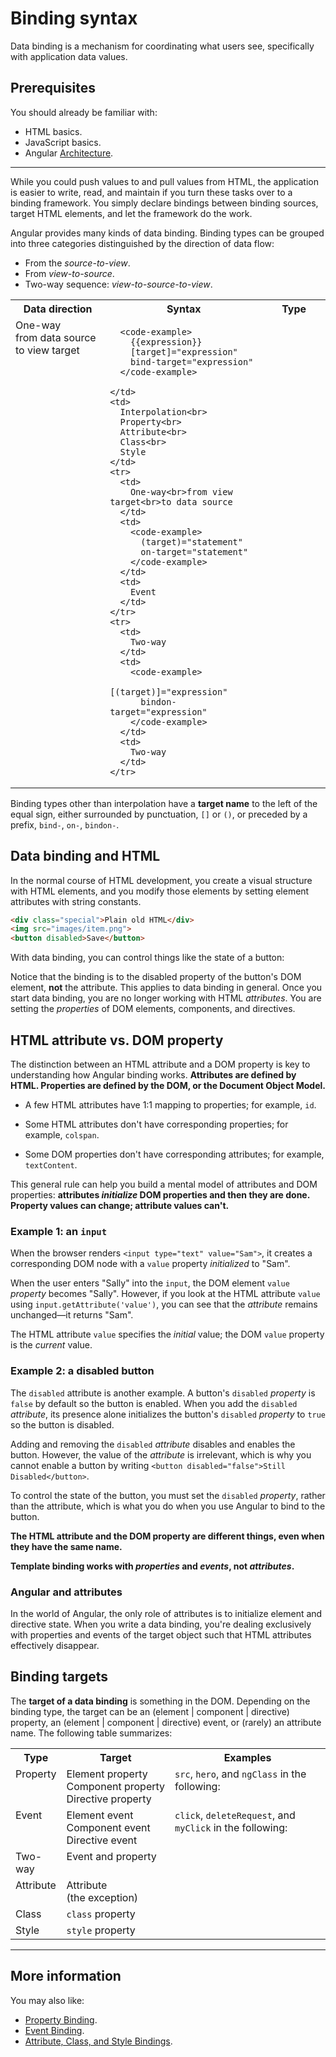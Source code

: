 
# Binding syntax

Data binding is a mechanism for coordinating what users see, specifically 
with application data values.


## Prerequisites

You should already be familiar with:

* HTML basics.
* JavaScript basics.
* Angular [Architecture](guide/architecture).

<hr/>


While you could push values to and pull values from HTML,
the application is easier to write, read, and maintain if you turn these tasks over to a binding framework.
You simply declare bindings between binding sources, target HTML elements, and let the framework do the work.

Angular provides many kinds of data binding. Binding types can be grouped into three categories distinguished by the direction of data flow:

* From the _source-to-view_.
* From _view-to-source_.
* Two-way sequence: _view-to-source-to-view_.

<style>
  td, th {vertical-align: top}
</style>

<table width="100%">
  <col width="30%">
  </col>
  <col width="50%">
  </col>
  <col width="20%">
  </col>
  <tr>
    <th>
      Data direction
    </th>
    <th>
      Syntax
    </th>
    <th>
      Type
    </th>

  </tr>
  <tr>
    <td>
      One-way<br>from data source<br>to view target
    </td>
    <td>

      <code-example>
        {{expression}}
        [target]="expression"
        bind-target="expression"
      </code-example>

    </td>
    <td>
      Interpolation<br>
      Property<br>
      Attribute<br>
      Class<br>
      Style
    </td>
    <tr>
      <td>
        One-way<br>from view target<br>to data source
      </td>
      <td>
        <code-example>
          (target)="statement"
          on-target="statement"
        </code-example>
      </td>
      <td>
        Event
      </td>
    </tr>
    <tr>
      <td>
        Two-way
      </td>
      <td>
        <code-example>
          [(target)]="expression"
          bindon-target="expression"
        </code-example>
      </td>
      <td>
        Two-way
      </td>
    </tr>
  </tr>
</table>

Binding types other than interpolation have a **target name** to the left of the equal sign, either surrounded by punctuation, `[]` or `()`, 
or preceded by a prefix, `bind-`, `on-`, `bindon-`.



## Data binding and HTML

In the normal course of HTML development, you create a visual structure with HTML elements, and
you modify those elements by setting element attributes with string constants.

```html
<div class="special">Plain old HTML</div>
<img src="images/item.png">
<button disabled>Save</button>
```

<!-- <code-example path="template-syntax/src/app/app.component.html" region="img+button" title="src/app/app.component.html" linenums="false">
</code-example> -->


With data binding, you can control things like the state of a button:

<code-example path="template-syntax/src/app/app.component.html" region="disabled-button-1" title="src/app/app.component.html" linenums="false">
</code-example>

Notice that the binding is to the disabled property of the button's DOM element, 
**not** the attribute. This applies to data binding in general. Once you start data binding, you are no longer working with HTML *attributes*.
You are setting the *properties* of DOM elements, components, and directives.



## HTML attribute vs. DOM property

The distinction between an HTML attribute and a DOM property is key to understanding how Angular binding works. **Attributes are defined by HTML. Properties are defined by the DOM, or the Document Object Model.**

* A few HTML attributes have 1:1 mapping to properties; for example, `id`.

* Some HTML attributes don't have corresponding properties; for example, `colspan`.

* Some DOM properties don't have corresponding attributes; for example, `textContent`.


This general rule can help you build a mental model of attributes and DOM properties:
**attributes *initialize* DOM properties and then they are done.
Property values can change; attribute values can't.**

### Example 1: an `input`

When the browser renders `<input type="text" value="Sam">`, it creates a
corresponding DOM node with a `value` property *initialized* to "Sam".

When the user enters "Sally" into the `input`, the DOM element `value` *property* becomes "Sally".
However, if you look at the HTML attribute `value` using `input.getAttribute('value')`, you can see that the *attribute* remains unchanged&mdash;it returns "Sam".

The HTML attribute `value` specifies the *initial* value; the DOM `value` property is the *current* value.

### Example 2: a disabled button

The `disabled` attribute is another example. A button's `disabled` *property* is
`false` by default so the button is enabled.
When you add the `disabled` *attribute*, its presence alone initializes the button's `disabled` *property* to `true`
so the button is disabled.

Adding and removing the `disabled` *attribute* disables and enables the button. 
However, the value of the *attribute* is irrelevant,
which is why you cannot enable a button by writing `<button disabled="false">Still Disabled</button>`.

To control the state of the button, you must set the `disabled` *property*, 
rather than the attribute, which is what you do when you use Angular to bind 
to the button.

**The HTML attribute and the DOM property are different things, even when they have the same name.**

**Template binding works with *properties* and *events*, not *attributes*.**


### Angular and attributes

In the world of Angular, the only role of attributes is to initialize element and directive state.
When you write a data binding, you're dealing exclusively with properties and events of the target object such that HTML attributes effectively disappear.


## Binding targets


The **target of a data binding** is something in the DOM.
Depending on the binding type, the target can be an
(element | component | directive) property, an
(element | component | directive) event, or (rarely) an attribute name.
The following table summarizes:

<style>
  td, th {vertical-align: top}
</style>

<table width="100%">
  <col width="10%">
  </col>
  <col width="15%">
  </col>
  <col width="75%">
  </col>
  <tr>
    <th>
      Type
    </th>
    <th>
      Target
    </th>
    <th>
      Examples
    </th>
  </tr>
  <tr>
    <td>
      Property
    </td>
    <td>
      Element&nbsp;property<br>
      Component&nbsp;property<br>
      Directive&nbsp;property
    </td>
    <td>
      <code>src</code>, <code>hero</code>, and <code>ngClass</code> in the following:
      <code-example path="template-syntax/src/app/app.component.html" region="property-binding-syntax-1" title="src/app/app.component.html" linenums="false">
      </code-example>
      <!-- For more information, see [Property Binding](guide/property-binding). -->
    </td>
  </tr>
  <tr>
    <td>
      Event
    </td>
    <td>
      Element&nbsp;event<br>
      Component&nbsp;event<br>
      Directive&nbsp;event
    </td>
    <td>
      <code>click</code>, <code>deleteRequest</code>, and <code>myClick</code> in the following:
      <code-example path="template-syntax/src/app/app.component.html" region="event-binding-syntax-1" title="src/app/app.component.html" linenums="false">
      </code-example>
      <!-- KW--Why don't these links work in the table? -->
      <!-- <div>For more information, see [Event Binding](guide/event-binding).</div> -->
    </td>
  </tr>
  <tr>
    <td>
      Two-way
    </td>
    <td>
      Event and property
    </td>
    <td>
      <code-example path="template-syntax/src/app/app.component.html" region="2-way-binding-syntax-1" title="src/app/app.component.html" linenums="false">
      </code-example>
    </td>
  </tr>
  <tr>
    <td>
      Attribute
    </td>
    <td>
      Attribute
      (the&nbsp;exception)
    </td>
    <td>
      <code-example path="template-syntax/src/app/app.component.html" region="attribute-binding-syntax-1" title="src/app/app.component.html" linenums="false">
      </code-example>
    </td>
  </tr>
  <tr>
    <td>
      Class
    </td>
    <td>
      <code>class</code> property
    </td>
    <td>
      <code-example path="template-syntax/src/app/app.component.html" region="class-binding-syntax-1" title="src/app/app.component.html" linenums="false">
      </code-example>
    </td>
  </tr>
  <tr>
    <td>
      Style
    </td>
    <td>
      <code>style</code> property
    </td>
    <td>
      <code-example path="template-syntax/src/app/app.component.html" region="style-binding-syntax-1" title="src/app/app.component.html" linenums="false">
      </code-example>
    </td>
  </tr>
</table>



<hr />

## More information

You may also like:

* [Property Binding](guide/property-binding).
* [Event Binding](guide/event-binding).
* [Attribute, Class, and Style Bindings](guide/attribute-class-style-bindings).

